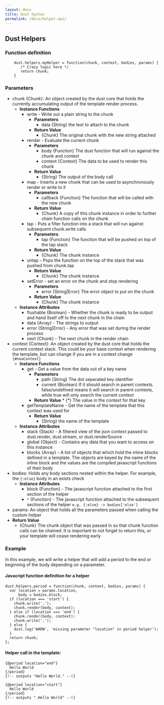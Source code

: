 ```yaml
---
layout: docs
title: Dust Syntax
permalink: /docs/helper-api/
---
```


## Dust Helpers
### Function definition
```
    dust.helpers.myHelper = function(chunk, context, bodies, params) {
       /* Crazy logic here */
       return chunk;
    }
```
### Parameters
* chunk {Chunk}: An object created by the dust core that holds the currently accumulating output of the template render process.
    * **Instance Functions**
        * write - Write out a plain string to the chunk
            * **Parameters**
                * data {String} the text to attach to the chunk
            *  **Return Value**
                * {Chunk} The original chunk with the new string attached
        * render - Evaluate the current chunk
            * **Parameters**
                * body {Function} The dust function that will run against the chunk and context
                * context {Context} The data to be used to render this chunk
            * **Return Value**
                * {String} The output of the body call
        * map - Inserts a new chunk that can be used to asynchronously render or write to it
            * **Parameters**
                * callback {Function} The function that will be called with the new chunk
            * **Return Value**
                * {Chunk} A copy of this chunk instance in order to further chain function calls on the chunk
        * tap - Puts a filter function into a stack that will run against subsequent chunk.write calls
            * **Parameters**
                * tap {Function} The function that will be pushed on top of the tap stack
            * **Return Value**
                * {Chunk} The chunk instance
        * untap - Pops the function on the top of the stack that was pushed from chunk.tap
            * **Return Value**
                * {Chunk} The chunk instance
        * setError - set an error on the chunk and stop rendering
            * **Parameters**
                * error {String|Error} The error object to put on the chunk
            * **Return Value**
                * {Chunk} The chunk instance
    * **Instance Attributes**
        * flushable {Boolean} - Whether the chunk is ready to be output and hand itself off to the next chunk in the chain
        * data {Array} - The strings to output
        * error {String|Error} - Any error that was set during the render process
        * next {Chunk} - The next chunk in the render chain
* context {Context}: An object created by the dust core that holds the current context stack.  This could be your base context when rendering the template, but can change if you are in a context change `{#newContext}`
    * **Instance Functions**
        * get - Get a value from the data out of a key name
            * **Parameters**
                * path {String} The dot seperated key identifier
                * current {Boolean} If it should search in parent contexts.  false/undefined means it will search in parent contexts, while true will only search the current context
            * **Return Value**
                  * {*} The value in the context for that key
        * getTemplateName - Get the name of the template that this context was used for
            * **Return Value**
                * {String} the name of the template
    * **Instance Attributes**
        * stack {Stack} - A filtered view of the json context passed to dust.render, dust.stream, or dust.renderSource
        * global {Object} - Contains any data that you want to access on this instance
        * blocks {Array} - A list of objects that which hold the inline blocks defined in a template.  The objects are keyed by the name of the inline block and the values are the compiled javascript functions of their body
* bodies: Holds any body sections nested within the helper. For example, the `{:else}` body in an exists check
    * **Instance Attributes**
        * block {Function} - The javascript function attached to the first section of the helper
        * `*` {Function} - The javascript function attached to the subsequent sections of the helper `e.g. {:else} -> bodies['else']`
* params: An object that holds all the parameters passed when calling the custom helper
* **Return Value**
    * {Chunk} The chunk object that was passed in so that chunk function calls can be chained.  It is important to not forget to return this, or your template will cease rendering early

### Example
In this example, we will write a helper that will add a period to the end or beginning of the body depending on a parameter. 

#### Javacript function definition for a helper

```
dust.helpers.period = function(chunk, context, bodies, params) {
  var location = params.location,
      body = bodies.block;
  if (location === 'start') {
    chunk.write('.');
    chunk.render(body, context);
  } else if (location === 'end') {
    chunk.render(body, context);
    chunk.write('.');
  } else {
    dust.log('WARN', 'missing parameter "location" in period helper');
  }
  return chunk;
};
```

#### Helper call in the template:

```
{@period location="end"}
  Hello World
{/period}
{!-- outputs "Hello World." --!}

{@period location="start"}
  Hello World
{/period}
{!-- outputs ".Hello World" --!}
```
